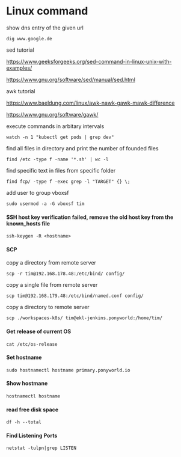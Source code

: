 # Linux command
show dns entry of the given url
```
dig www.google.de
```
sed tutorial

https://www.geeksforgeeks.org/sed-command-in-linux-unix-with-examples/

https://www.gnu.org/software/sed/manual/sed.html

awk tutorial

https://www.baeldung.com/linux/awk-nawk-gawk-mawk-difference

https://www.gnu.org/software/gawk/

execute commands in arbitary intervals
```
watch -n 1 "kubectl get pods | grep dev"
```
find all files in directory and print the number of founded files
```
find /etc -type f -name '*.sh' | wc -l
```
find specific text in files from specific folder
```
find fcp/ -type f -exec grep -l "TARGET" {} \;
```
add user to group vboxsf
```
sudo usermod -a -G vboxsf tim
```
#### SSH host key verification failed, remove the old host key from the known_hosts file
```
ssh-keygen -R <hostname>
```

#### SCP
copy a directory from remote server
```
scp -r tim@192.168.178.48:/etc/bind/ config/
```

copy a single file from remote server
```
scp tim@192.168.179.48:/etc/bind/named.conf config/
```
copy a directory to remote server
```
scp ./workspaces-k8s/ tim@ekl-jenkins.ponyworld:/home/tim/
```

#### Get release of current OS
```
cat /etc/os-release
```

#### Set hostname
```
sudo hostnamectl hostname primary.ponyworld.io
```

#### Show hostmane
```
hostnamectl hostname
```

#### read free disk space
```
df -h --total
```

#### Find Listening Ports
```
netstat -tulpn|grep LISTEN 
```